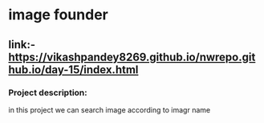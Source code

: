 # image founder
## link:-https://vikashpandey8269.github.io/nwrepo.github.io/day-15/index.html
### Project description:

in this project we can search image according to imagr name
